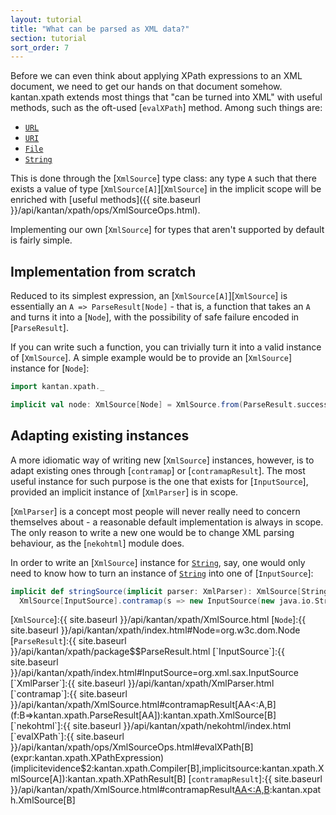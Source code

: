 ```yaml
---
layout: tutorial
title: "What can be parsed as XML data?"
section: tutorial
sort_order: 7
---
```


Before we can even think about applying XPath expressions to an XML document, we need to get our hands on that document
somehow. kantan.xpath extends most things that "can be turned into XML" with useful methods, such as the oft-used
[`evalXPath`] method. Among such things are:

* [`URL`]
* [`URI`]
* [`File`]
* [`String`]

This is done through the [`XmlSource`] type class: any type `A` such that there exists a value of type
[`XmlSource[A]`][`XmlSource`] in the implicit scope will be enriched with
[useful methods]({{ site.baseurl }}/api/kantan/xpath/ops/XmlSourceOps.html).

Implementing our own [`XmlSource`] for types that aren't supported by default is fairly simple.

## Implementation from scratch

Reduced to its simplest expression, an [`XmlSource[A]`][`XmlSource`] is essentially an `A => ParseResult[Node]` - that
is, a function that takes an `A` and turns it into a [`Node`], with the possibility of safe failure encoded in
[`ParseResult`].

If you can write such a function, you can trivially turn it into a valid instance of [`XmlSource`]. A simple example
would be to provide an [`XmlSource`] instance for [`Node`]:

```scala
import kantan.xpath._

implicit val node: XmlSource[Node] = XmlSource.from(ParseResult.success)
```

## Adapting existing instances

A more idiomatic way of writing new [`XmlSource`] instances, however, is to adapt existing ones through [`contramap`]
or [`contramapResult`].
The most useful instance for such purpose is the one that exists for [`InputSource`], provided an implicit instance of
[`XmlParser`] is in scope.

[`XmlParser`] is a concept most people will never really need to concern themselves about - a reasonable default
implementation is always in scope. The only reason to write a new one would be to change XML parsing behaviour, as
the [`nekohtml`] module does.

In order to write an [`XmlSource`] instance for [`String`], say, one would only need to know how to turn an instance
of [`String`] into one of [`InputSource`]:

```scala
implicit def stringSource(implicit parser: XmlParser): XmlSource[String] =
  XmlSource[InputSource].contramap(s => new InputSource(new java.io.StringReader(s)))
```


[`URL`]:https://docs.oracle.com/javase/7/docs/api/java/net/URL.html
[`URI`]:https://docs.oracle.com/javase/7/docs/api/java/net/URI.html
[`File`]:https://docs.oracle.com/javase/7/docs/api/java/io/File.html
[`String`]:https://docs.oracle.com/javase/7/docs/api/java/lang/String.html

[`XmlSource`]:{{ site.baseurl }}/api/kantan/xpath/XmlSource.html
[`Node`]:{{ site.baseurl }}/api/kantan/xpath/index.html#Node=org.w3c.dom.Node
[`ParseResult`]:{{ site.baseurl }}/api/kantan/xpath/package$$ParseResult.html
[`InputSource`]:{{ site.baseurl }}/api/kantan/xpath/index.html#InputSource=org.xml.sax.InputSource
[`XmlParser`]:{{ site.baseurl }}/api/kantan/xpath/XmlParser.html
[`contramap`]:{{ site.baseurl }}/api/kantan/xpath/XmlSource.html#contramapResult[AA<:A,B](f:B=>kantan.xpath.ParseResult[AA]):kantan.xpath.XmlSource[B]
[`nekohtml`]:{{ site.baseurl }}/api/kantan/xpath/nekohtml/index.html
[`evalXPath`]:{{ site.baseurl }}/api/kantan/xpath/ops/XmlSourceOps.html#evalXPath[B](expr:kantan.xpath.XPathExpression)(implicitevidence$2:kantan.xpath.Compiler[B],implicitsource:kantan.xpath.XmlSource[A]):kantan.xpath.XPathResult[B]
[`contramapResult`]:{{ site.baseurl }}/api/kantan/xpath/XmlSource.html#contramapResult[AA<:A,B](f:B=>kantan.xpath.ParseResult[AA]):kantan.xpath.XmlSource[B]
